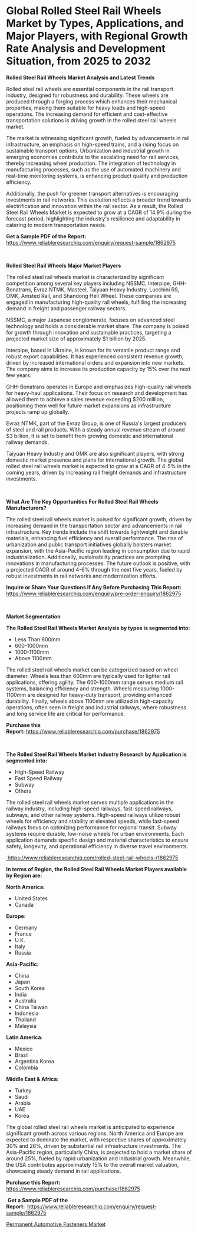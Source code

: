 <p><h1>Global Rolled Steel Rail Wheels Market by Types, Applications, and Major Players, with Regional Growth Rate Analysis and Development Situation, from 2025 to 2032</h1></p><p><strong>Rolled Steel Rail Wheels Market Analysis and Latest Trends</strong></p>
<p><p>Rolled steel rail wheels are essential components in the rail transport industry, designed for robustness and durability. These wheels are produced through a forging process which enhances their mechanical properties, making them suitable for heavy loads and high-speed operations. The increasing demand for efficient and cost-effective transportation solutions is driving growth in the rolled steel rail wheels market.</p><p>The market is witnessing significant growth, fueled by advancements in rail infrastructure, an emphasis on high-speed trains, and a rising focus on sustainable transport options. Urbanization and industrial growth in emerging economies contribute to the escalating need for rail services, thereby increasing wheel production. The integration of technology in manufacturing processes, such as the use of automated machinery and real-time monitoring systems, is enhancing product quality and production efficiency.</p><p>Additionally, the push for greener transport alternatives is encouraging investments in rail networks. This evolution reflects a broader trend towards electrification and innovation within the rail sector. As a result, the Rolled Steel Rail Wheels Market is expected to grow at a CAGR of 14.9% during the forecast period, highlighting the industry's resilience and adaptability in catering to modern transportation needs.</p></p>
<p><strong>Get a Sample PDF of the Report:&nbsp;</strong> <a href="https://www.reliableresearchiq.com/enquiry/request-sample/1862975?utm_campaign=3200&utm_medium=2&utm_source=Github&utm_content=ia&utm_term=31032025&utm_id=rolled-steel-rail-wheels">https://www.reliableresearchiq.com/enquiry/request-sample/1862975</a></p>
<p>&nbsp;</p>
<p><strong>Rolled Steel Rail Wheels Major Market Players</strong></p>
<p><p>The rolled steel rail wheels market is characterized by significant competition among several key players including NSSMC, Interpipe, GHH-Bonatrans, Evraz NTMK, Masteel, Taiyuan Heavy Industry, Lucchini RS, OMK, Amsted Rail, and Shandong Heli Wheel. These companies are engaged in manufacturing high-quality rail wheels, fulfilling the increasing demand in freight and passenger railway sectors.</p><p>NSSMC, a major Japanese conglomerate, focuses on advanced steel technology and holds a considerable market share. The company is poised for growth through innovation and sustainable practices, targeting a projected market size of approximately $1 billion by 2025.</p><p>Interpipe, based in Ukraine, is known for its versatile product range and robust export capabilities. It has experienced consistent revenue growth, driven by increased international orders and expansion into new markets. The company aims to increase its production capacity by 15% over the next few years.</p><p>GHH-Bonatrans operates in Europe and emphasizes high-quality rail wheels for heavy-haul applications. Their focus on research and development has allowed them to achieve a sales revenue exceeding $200 million, positioning them well for future market expansions as infrastructure projects ramp up globally.</p><p>Evraz NTMK, part of the Evraz Group, is one of Russia's largest producers of steel and rail products. With a steady annual revenue stream of around $3 billion, it is set to benefit from growing domestic and international railway demands.</p><p>Taiyuan Heavy Industry and OMK are also significant players, with strong domestic market presence and plans for international growth. The global rolled steel rail wheels market is expected to grow at a CAGR of 4-5% in the coming years, driven by increasing rail freight demands and infrastructure investments.</p></p>
<p>&nbsp;</p>
<p><strong>What Are The Key Opportunities For Rolled Steel Rail Wheels Manufacturers?</strong></p>
<p><p>The rolled steel rail wheels market is poised for significant growth, driven by increasing demand in the transportation sector and advancements in rail infrastructure. Key trends include the shift towards lightweight and durable materials, enhancing fuel efficiency and overall performance. The rise of urbanization and public transport initiatives globally bolsters market expansion, with the Asia-Pacific region leading in consumption due to rapid industrialization. Additionally, sustainability practices are prompting innovations in manufacturing processes. The future outlook is positive, with a projected CAGR of around 4-6% through the next five years, fueled by robust investments in rail networks and modernization efforts.</p></p>
<p><strong>Inquire or Share Your Questions If Any Before Purchasing This Report:</strong> <a href="https://www.reliableresearchiq.com/enquiry/pre-order-enquiry/1862975?utm_campaign=3200&utm_medium=2&utm_source=Github&utm_content=ia&utm_term=31032025&utm_id=rolled-steel-rail-wheels">https://www.reliableresearchiq.com/enquiry/pre-order-enquiry/1862975</a></p>
<p>&nbsp;</p>
<p><strong>Market Segmentation</strong></p>
<p><strong>The Rolled Steel Rail Wheels Market Analysis by types is segmented into:</strong></p>
<p><ul><li>Less Than 600mm</li><li>600-1000mm</li><li>1000-1100mm</li><li>Above 1100mm</li></ul></p>
<p><p>The rolled steel rail wheels market can be categorized based on wheel diameter. Wheels less than 600mm are typically used for lighter rail applications, offering agility. The 600-1000mm range serves medium rail systems, balancing efficiency and strength. Wheels measuring 1000-1100mm are designed for heavy-duty transport, providing enhanced durability. Finally, wheels above 1100mm are utilized in high-capacity operations, often seen in freight and industrial railways, where robustness and long service life are critical for performance.</p></p>
<p><strong>Purchase this Report:&nbsp;</strong><a href="https://www.reliableresearchiq.com/purchase/1862975?utm_campaign=3200&utm_medium=2&utm_source=Github&utm_content=ia&utm_term=31032025&utm_id=rolled-steel-rail-wheels">https://www.reliableresearchiq.com/purchase/1862975</a></p>
<p>&nbsp;</p>
<p><strong>The Rolled Steel Rail Wheels Market Industry Research by Application is segmented into:</strong></p>
<p><ul><li>High-Speed Railway</li><li>Fast Speed Railway</li><li>Subway</li><li>Others</li></ul></p>
<p><p>The rolled steel rail wheels market serves multiple applications in the railway industry, including high-speed railways, fast-speed railways, subways, and other railway systems. High-speed railways utilize robust wheels for efficiency and stability at elevated speeds, while fast-speed railways focus on optimizing performance for regional transit. Subway systems require durable, low-noise wheels for urban environments. Each application demands specific design and material characteristics to ensure safety, longevity, and operational efficiency in diverse travel environments.</p></p>
<p><a href="https://www.reliableresearchiq.com/rolled-steel-rail-wheels-r1862975?utm_campaign=3200&utm_medium=2&utm_source=Github&utm_content=ia&utm_term=31032025&utm_id=rolled-steel-rail-wheels">&nbsp;https://www.reliableresearchiq.com/rolled-steel-rail-wheels-r1862975</a></p>
<p><strong>In terms of Region, the Rolled Steel Rail Wheels Market Players available by Region are:</strong></p>
<p>
    <p> <strong> North America: </strong>
        <ul>
            <li>United States</li>
            <li>Canada</li>
        </ul>
        </p> 
    <p> <strong> Europe: </strong>
        <ul>
            <li>Germany</li>
            <li>France</li>
            <li>U.K.</li>
            <li>Italy</li>
            <li>Russia</li>
        </ul>
        </p> 
    <p> <strong> Asia-Pacific: </strong>
        <ul>
            <li>China</li>
            <li>Japan</li>
            <li>South Korea</li>
            <li>India</li>
            <li>Australia</li>
            <li>China Taiwan</li>
            <li>Indonesia</li>
            <li>Thailand</li>
            <li>Malaysia</li>
        </ul>
        </p> 
    <p> <strong> Latin America: </strong>
        <ul>
            <li>Mexico</li>
            <li>Brazil</li>
            <li>Argentina Korea</li>
            <li>Colombia</li>
        </ul>
        </p> 
    <p> <strong> Middle East & Africa: </strong>
        <ul>
            <li>Turkey</li>
            <li>Saudi</li>
            <li>Arabia</li>
            <li>UAE</li>
            <li>Korea</li>
        </ul>
    </p>
    </p>
<p><p>The global rolled steel rail wheels market is anticipated to experience significant growth across various regions. North America and Europe are expected to dominate the market, with respective shares of approximately 30% and 28%, driven by substantial rail infrastructure investments. The Asia-Pacific region, particularly China, is projected to hold a market share of around 25%, fueled by rapid urbanization and industrial growth. Meanwhile, the USA contributes approximately 15% to the overall market valuation, showcasing steady demand in rail applications.</p></p>
<p><strong>Purchase this Report: </strong><a href="https://www.reliableresearchiq.com/purchase/1862975?utm_campaign=3200&utm_medium=2&utm_source=Github&utm_content=ia&utm_term=31032025&utm_id=rolled-steel-rail-wheels">https://www.reliableresearchiq.com/purchase/1862975</a></p>
<p>&nbsp;<strong>Get a Sample PDF of the Report:&nbsp;&nbsp;</strong><a href="https://www.reliableresearchiq.com/enquiry/request-sample/1862975?utm_campaign=3200&utm_medium=2&utm_source=Github&utm_content=ia&utm_term=31032025&utm_id=rolled-steel-rail-wheels">https://www.reliableresearchiq.com/enquiry/request-sample/1862975</a></p>
<p><strong></strong></p>
<p><p><a href="https://github.com/lefiobakali/Market-Research-Report-List-1/blob/main/permanent-automotive-fasteners-market.md?utm_campaign=3200&utm_medium=2&utm_source=Github&utm_content=ia&utm_term=31032025&utm_id=rolled-steel-rail-wheels">Permanent Automotive Fasteners Market</a></p></p>